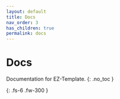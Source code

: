 ```yaml
---
layout: default
title: Docs
nav_order: 3
has_children: true
permalink: docs
---
```


# Docs
Documentation for EZ-Template. 
{: .no_toc }

{: .fs-6 .fw-300 }